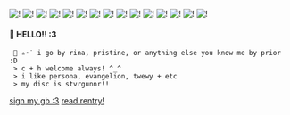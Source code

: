 ![!](https://images-wixmp-ed30a86b8c4ca887773594c2.wixmp.com/f/fba1d3b2-f983-4702-b694-c226e1cba75d/dc0tnlw-f5f03954-1417-4965-8bae-9995d3af9845.png/v1/fill/w_99,h_56/take_your_heart_stamp___persona_5_by_deleca_7755_dc0tnlw-fullview.png?token=eyJ0eXAiOiJKV1QiLCJhbGciOiJIUzI1NiJ9.eyJzdWIiOiJ1cm46YXBwOjdlMGQxODg5ODIyNjQzNzNhNWYwZDQxNWVhMGQyNmUwIiwiaXNzIjoidXJuOmFwcDo3ZTBkMTg4OTgyMjY0MzczYTVmMGQ0MTVlYTBkMjZlMCIsIm9iaiI6W1t7ImhlaWdodCI6Ijw9NTYiLCJwYXRoIjoiXC9mXC9mYmExZDNiMi1mOTgzLTQ3MDItYjY5NC1jMjI2ZTFjYmE3NWRcL2RjMHRubHctZjVmMDM5NTQtMTQxNy00OTY1LThiYWUtOTk5NWQzYWY5ODQ1LnBuZyIsIndpZHRoIjoiPD05OSJ9XV0sImF1ZCI6WyJ1cm46c2VydmljZTppbWFnZS5vcGVyYXRpb25zIl19.D8YGiGC8QkvaUmI3P728BH2cNHQcDPrxaEI3T_cU4y4) ![!](https://images-wixmp-ed30a86b8c4ca887773594c2.wixmp.com/f/84467357-6e98-4a53-b56a-76ee9199b049/dcbeh36-95a48765-00ce-43e4-bb04-b8ea5fe4548c.png/v1/fill/w_99,h_56/_stamp__ren_amamiya_by_galaxystamps_dcbeh36-fullview.png?token=eyJ0eXAiOiJKV1QiLCJhbGciOiJIUzI1NiJ9.eyJzdWIiOiJ1cm46YXBwOjdlMGQxODg5ODIyNjQzNzNhNWYwZDQxNWVhMGQyNmUwIiwiaXNzIjoidXJuOmFwcDo3ZTBkMTg4OTgyMjY0MzczYTVmMGQ0MTVlYTBkMjZlMCIsIm9iaiI6W1t7ImhlaWdodCI6Ijw9NTYiLCJwYXRoIjoiXC9mXC84NDQ2NzM1Ny02ZTk4LTRhNTMtYjU2YS03NmVlOTE5OWIwNDlcL2RjYmVoMzYtOTVhNDg3NjUtMDBjZS00M2U0LWJiMDQtYjhlYTVmZTQ1NDhjLnBuZyIsIndpZHRoIjoiPD05OSJ9XV0sImF1ZCI6WyJ1cm46c2VydmljZTppbWFnZS5vcGVyYXRpb25zIl19.FBA1J5u02headdrrOyp79nOopT6sL28YYAfDh9PnpeI) ![!](https://images-wixmp-ed30a86b8c4ca887773594c2.wixmp.com/f/9f2170ea-b4e7-4f8e-b25b-ee1965edae3c/dc8x923-7e1f932b-6b3f-4339-b52d-741f99f4ba83.png/v1/fill/w_99,h_56/akeshu_stamp_by_kougaon_dc8x923-fullview.png?token=eyJ0eXAiOiJKV1QiLCJhbGciOiJIUzI1NiJ9.eyJzdWIiOiJ1cm46YXBwOjdlMGQxODg5ODIyNjQzNzNhNWYwZDQxNWVhMGQyNmUwIiwiaXNzIjoidXJuOmFwcDo3ZTBkMTg4OTgyMjY0MzczYTVmMGQ0MTVlYTBkMjZlMCIsIm9iaiI6W1t7ImhlaWdodCI6Ijw9NTYiLCJwYXRoIjoiXC9mXC85ZjIxNzBlYS1iNGU3LTRmOGUtYjI1Yi1lZTE5NjVlZGFlM2NcL2RjOHg5MjMtN2UxZjkzMmItNmIzZi00MzM5LWI1MmQtNzQxZjk5ZjRiYTgzLnBuZyIsIndpZHRoIjoiPD05OSJ9XV0sImF1ZCI6WyJ1cm46c2VydmljZTppbWFnZS5vcGVyYXRpb25zIl19.a5osT5CegQUJHBzZrxrOkA9_R9XLytPESHLO0BubG3Q) ![!](https://images-wixmp-ed30a86b8c4ca887773594c2.wixmp.com/f/8aa18918-6872-47fb-b3d0-0f3818b9d7f6/dbepj1u-c1df7e91-fb98-4d70-b618-ec598ee9fca4.png/v1/fill/w_99,h_56,q_80,strp/persona_5_stamp_by_dolphinskiss_dbepj1u-fullview.jpg?token=eyJ0eXAiOiJKV1QiLCJhbGciOiJIUzI1NiJ9.eyJzdWIiOiJ1cm46YXBwOjdlMGQxODg5ODIyNjQzNzNhNWYwZDQxNWVhMGQyNmUwIiwiaXNzIjoidXJuOmFwcDo3ZTBkMTg4OTgyMjY0MzczYTVmMGQ0MTVlYTBkMjZlMCIsIm9iaiI6W1t7ImhlaWdodCI6Ijw9NTYiLCJwYXRoIjoiXC9mXC84YWExODkxOC02ODcyLTQ3ZmItYjNkMC0wZjM4MThiOWQ3ZjZcL2RiZXBqMXUtYzFkZjdlOTEtZmI5OC00ZDcwLWI2MTgtZWM1OThlZTlmY2E0LnBuZyIsIndpZHRoIjoiPD05OSJ9XV0sImF1ZCI6WyJ1cm46c2VydmljZTppbWFnZS5vcGVyYXRpb25zIl19.s8WxjmpZwk9gEE7kSjw_ZK2BDyjGTu1fLhQgOAa1Cvc) ![!](https://images-wixmp-ed30a86b8c4ca887773594c2.wixmp.com/f/4d9bee8a-e0d1-483c-b8e0-d415556fb8b2/d79r4mk-7d2169c9-e94f-4b26-b330-42e6d2ea6d52.gif?token=eyJ0eXAiOiJKV1QiLCJhbGciOiJIUzI1NiJ9.eyJzdWIiOiJ1cm46YXBwOjdlMGQxODg5ODIyNjQzNzNhNWYwZDQxNWVhMGQyNmUwIiwiaXNzIjoidXJuOmFwcDo3ZTBkMTg4OTgyMjY0MzczYTVmMGQ0MTVlYTBkMjZlMCIsIm9iaiI6W1t7InBhdGgiOiJcL2ZcLzRkOWJlZThhLWUwZDEtNDgzYy1iOGUwLWQ0MTU1NTZmYjhiMlwvZDc5cjRtay03ZDIxNjljOS1lOTRmLTRiMjYtYjMzMC00MmU2ZDJlYTZkNTIuZ2lmIn1dXSwiYXVkIjpbInVybjpzZXJ2aWNlOmZpbGUuZG93bmxvYWQiXX0.d8x-pIV0dx-cCQJVhbA7FGu4wBBMdppSNLv1nriPtTM) ![!](https://images-wixmp-ed30a86b8c4ca887773594c2.wixmp.com/f/752302c5-6f92-4995-89e5-3a2716ace347/dbkmkji-432292da-3d0d-46c8-ae74-9bf187547267.png/v1/fill/w_99,h_56/goro_akechi_stamp_by_pawsu_dbkmkji-fullview.png?token=eyJ0eXAiOiJKV1QiLCJhbGciOiJIUzI1NiJ9.eyJzdWIiOiJ1cm46YXBwOjdlMGQxODg5ODIyNjQzNzNhNWYwZDQxNWVhMGQyNmUwIiwiaXNzIjoidXJuOmFwcDo3ZTBkMTg4OTgyMjY0MzczYTVmMGQ0MTVlYTBkMjZlMCIsIm9iaiI6W1t7ImhlaWdodCI6Ijw9NTYiLCJwYXRoIjoiXC9mXC83NTIzMDJjNS02ZjkyLTQ5OTUtODllNS0zYTI3MTZhY2UzNDdcL2Ria21ramktNDMyMjkyZGEtM2QwZC00NmM4LWFlNzQtOWJmMTg3NTQ3MjY3LnBuZyIsIndpZHRoIjoiPD05OSJ9XV0sImF1ZCI6WyJ1cm46c2VydmljZTppbWFnZS5vcGVyYXRpb25zIl19.RJkd8hR7COTYrQuKp19pqbGu4215LWU7s7YPZQ-mdeA) ![!](https://images-wixmp-ed30a86b8c4ca887773594c2.wixmp.com/f/2cde0ebe-8646-4cd7-b46b-821b949c1bf7/dbhho4o-5b5ad78d-934b-4166-b0a7-f23cee9141ba.png/v1/fill/w_99,h_56/akechi_by_kodatsu_dbhho4o-fullview.png?token=eyJ0eXAiOiJKV1QiLCJhbGciOiJIUzI1NiJ9.eyJzdWIiOiJ1cm46YXBwOjdlMGQxODg5ODIyNjQzNzNhNWYwZDQxNWVhMGQyNmUwIiwiaXNzIjoidXJuOmFwcDo3ZTBkMTg4OTgyMjY0MzczYTVmMGQ0MTVlYTBkMjZlMCIsIm9iaiI6W1t7ImhlaWdodCI6Ijw9NTYiLCJwYXRoIjoiXC9mXC8yY2RlMGViZS04NjQ2LTRjZDctYjQ2Yi04MjFiOTQ5YzFiZjdcL2RiaGhvNG8tNWI1YWQ3OGQtOTM0Yi00MTY2LWIwYTctZjIzY2VlOTE0MWJhLnBuZyIsIndpZHRoIjoiPD05OSJ9XV0sImF1ZCI6WyJ1cm46c2VydmljZTppbWFnZS5vcGVyYXRpb25zIl19.fmEH2ZudRNN5WNMvOzJKOrdd78qMF9iiO3tSkJn4cOg) ![!](https://images-wixmp-ed30a86b8c4ca887773594c2.wixmp.com/f/752302c5-6f92-4995-89e5-3a2716ace347/dbkml8v-2b083453-459c-4a2b-82d8-9ae1e6741318.png/v1/fill/w_99,h_56/futaba_sakura_stamp_by_pawsu_dbkml8v-fullview.png?token=eyJ0eXAiOiJKV1QiLCJhbGciOiJIUzI1NiJ9.eyJzdWIiOiJ1cm46YXBwOjdlMGQxODg5ODIyNjQzNzNhNWYwZDQxNWVhMGQyNmUwIiwiaXNzIjoidXJuOmFwcDo3ZTBkMTg4OTgyMjY0MzczYTVmMGQ0MTVlYTBkMjZlMCIsIm9iaiI6W1t7ImhlaWdodCI6Ijw9NTYiLCJwYXRoIjoiXC9mXC83NTIzMDJjNS02ZjkyLTQ5OTUtODllNS0zYTI3MTZhY2UzNDdcL2Ria21sOHYtMmIwODM0NTMtNDU5Yy00YTJiLTgyZDgtOWFlMWU2NzQxMzE4LnBuZyIsIndpZHRoIjoiPD05OSJ9XV0sImF1ZCI6WyJ1cm46c2VydmljZTppbWFnZS5vcGVyYXRpb25zIl19.9zGLHvVEKDpxbrvOBL-tMIGRFhXz4HVnR2sXgtcq2tg) ![!](https://images-wixmp-ed30a86b8c4ca887773594c2.wixmp.com/f/9d628027-5ab2-4c49-93f4-f9d450d8309c/d338hb0-6d85461b-2b53-436e-85e7-a6c7d3255cb7.png/v1/fill/w_99,h_56,q_80,strp/stamp_sora_by_youfie_d338hb0-fullview.jpg?token=eyJ0eXAiOiJKV1QiLCJhbGciOiJIUzI1NiJ9.eyJzdWIiOiJ1cm46YXBwOjdlMGQxODg5ODIyNjQzNzNhNWYwZDQxNWVhMGQyNmUwIiwiaXNzIjoidXJuOmFwcDo3ZTBkMTg4OTgyMjY0MzczYTVmMGQ0MTVlYTBkMjZlMCIsIm9iaiI6W1t7ImhlaWdodCI6Ijw9NTYiLCJwYXRoIjoiXC9mXC85ZDYyODAyNy01YWIyLTRjNDktOTNmNC1mOWQ0NTBkODMwOWNcL2QzMzhoYjAtNmQ4NTQ2MWItMmI1My00MzZlLTg1ZTctYTZjN2QzMjU1Y2I3LnBuZyIsIndpZHRoIjoiPD05OSJ9XV0sImF1ZCI6WyJ1cm46c2VydmljZTppbWFnZS5vcGVyYXRpb25zIl19.1az-DzjUoBVMz035hh7SbBtWJ0fAbVNvejo9LLuXaB0) ![!](https://images-wixmp-ed30a86b8c4ca887773594c2.wixmp.com/f/27e5ce17-6939-41db-a39a-3c44bbcab600/d1ea73u-a83c91ca-9054-4cff-92d6-398cccdf1a42.jpg/v1/fill/w_99,h_55,q_75,strp/nerv_stamp_by_herunotenchi_d1ea73u-fullview.jpg?token=eyJ0eXAiOiJKV1QiLCJhbGciOiJIUzI1NiJ9.eyJzdWIiOiJ1cm46YXBwOjdlMGQxODg5ODIyNjQzNzNhNWYwZDQxNWVhMGQyNmUwIiwiaXNzIjoidXJuOmFwcDo3ZTBkMTg4OTgyMjY0MzczYTVmMGQ0MTVlYTBkMjZlMCIsIm9iaiI6W1t7ImhlaWdodCI6Ijw9NTUiLCJwYXRoIjoiXC9mXC8yN2U1Y2UxNy02OTM5LTQxZGItYTM5YS0zYzQ0YmJjYWI2MDBcL2QxZWE3M3UtYTgzYzkxY2EtOTA1NC00Y2ZmLTkyZDYtMzk4Y2NjZGYxYTQyLmpwZyIsIndpZHRoIjoiPD05OSJ9XV0sImF1ZCI6WyJ1cm46c2VydmljZTppbWFnZS5vcGVyYXRpb25zIl19.wHSzKPyr-37WOSDR_Rx3-0lzVwX73iAij5gnPKVBChc) ![!](https://images-wixmp-ed30a86b8c4ca887773594c2.wixmp.com/f/fb60655c-8950-4cee-941c-38c017e39b4a/d79btzy-de8d2052-6694-4413-b8bf-78f8d8f114d5.gif?token=eyJ0eXAiOiJKV1QiLCJhbGciOiJIUzI1NiJ9.eyJzdWIiOiJ1cm46YXBwOjdlMGQxODg5ODIyNjQzNzNhNWYwZDQxNWVhMGQyNmUwIiwiaXNzIjoidXJuOmFwcDo3ZTBkMTg4OTgyMjY0MzczYTVmMGQ0MTVlYTBkMjZlMCIsIm9iaiI6W1t7InBhdGgiOiJcL2ZcL2ZiNjA2NTVjLTg5NTAtNGNlZS05NDFjLTM4YzAxN2UzOWI0YVwvZDc5YnR6eS1kZThkMjA1Mi02Njk0LTQ0MTMtYjhiZi03OGY4ZDhmMTE0ZDUuZ2lmIn1dXSwiYXVkIjpbInVybjpzZXJ2aWNlOmZpbGUuZG93bmxvYWQiXX0.aoF2fhere965O3UogVwZK0094oWK6m5OOys7f6BFL9w) ![!](https://i.postimg.cc/R0R987hN/akeshu-wow-removebg-preview-1.png) ![!](https://images-wixmp-ed30a86b8c4ca887773594c2.wixmp.com/f/9f2170ea-b4e7-4f8e-b25b-ee1965edae3c/dc8xayy-d1ad174f-34b1-45a3-a0e5-f2e5c442489f.png/v1/fill/w_99,h_56/akechi_stamp_by_kougaon_dc8xayy-fullview.png?token=eyJ0eXAiOiJKV1QiLCJhbGciOiJIUzI1NiJ9.eyJzdWIiOiJ1cm46YXBwOjdlMGQxODg5ODIyNjQzNzNhNWYwZDQxNWVhMGQyNmUwIiwiaXNzIjoidXJuOmFwcDo3ZTBkMTg4OTgyMjY0MzczYTVmMGQ0MTVlYTBkMjZlMCIsIm9iaiI6W1t7ImhlaWdodCI6Ijw9NTYiLCJwYXRoIjoiXC9mXC85ZjIxNzBlYS1iNGU3LTRmOGUtYjI1Yi1lZTE5NjVlZGFlM2NcL2RjOHhheXktZDFhZDE3NGYtMzRiMS00NWEzLWEwZTUtZjJlNWM0NDI0ODlmLnBuZyIsIndpZHRoIjoiPD05OSJ9XV0sImF1ZCI6WyJ1cm46c2VydmljZTppbWFnZS5vcGVyYXRpb25zIl19.K4YgQDeSjFVw8UmFidIUxCnbkE4n_e88OMHVRMbS6kM) ![!](https://images-wixmp-ed30a86b8c4ca887773594c2.wixmp.com/f/cf79e087-c4e0-406e-8eed-fc62e1142056/dbq2um2-0cf9f8a1-3a11-4e94-a2d3-34d531d18423.png/v1/fill/w_99,h_56/red_angel_aesthetic_stamp_by_hematology_dbq2um2-fullview.png?token=eyJ0eXAiOiJKV1QiLCJhbGciOiJIUzI1NiJ9.eyJzdWIiOiJ1cm46YXBwOjdlMGQxODg5ODIyNjQzNzNhNWYwZDQxNWVhMGQyNmUwIiwiaXNzIjoidXJuOmFwcDo3ZTBkMTg4OTgyMjY0MzczYTVmMGQ0MTVlYTBkMjZlMCIsIm9iaiI6W1t7ImhlaWdodCI6Ijw9NTYiLCJwYXRoIjoiXC9mXC9jZjc5ZTA4Ny1jNGUwLTQwNmUtOGVlZC1mYzYyZTExNDIwNTZcL2RicTJ1bTItMGNmOWY4YTEtM2ExMS00ZTk0LWEyZDMtMzRkNTMxZDE4NDIzLnBuZyIsIndpZHRoIjoiPD05OSJ9XV0sImF1ZCI6WyJ1cm46c2VydmljZTppbWFnZS5vcGVyYXRpb25zIl19.vZwp7wGZhH793HOWb7-kSPG9zmap0-QIsMNucePDxAw) ![!](https://images-wixmp-ed30a86b8c4ca887773594c2.wixmp.com/f/18462f2b-221d-44d0-bd5c-1b0805235019/d8n7f1c-91d10330-eb76-4ab9-a17c-10f256da8f76.png/v1/fill/w_99,h_56/tv_girl_stamp_by_purrcatory_d8n7f1c-fullview.png?token=eyJ0eXAiOiJKV1QiLCJhbGciOiJIUzI1NiJ9.eyJzdWIiOiJ1cm46YXBwOjdlMGQxODg5ODIyNjQzNzNhNWYwZDQxNWVhMGQyNmUwIiwiaXNzIjoidXJuOmFwcDo3ZTBkMTg4OTgyMjY0MzczYTVmMGQ0MTVlYTBkMjZlMCIsIm9iaiI6W1t7ImhlaWdodCI6Ijw9NTYiLCJwYXRoIjoiXC9mXC8xODQ2MmYyYi0yMjFkLTQ0ZDAtYmQ1Yy0xYjA4MDUyMzUwMTlcL2Q4bjdmMWMtOTFkMTAzMzAtZWI3Ni00YWI5LWExN2MtMTBmMjU2ZGE4Zjc2LnBuZyIsIndpZHRoIjoiPD05OSJ9XV0sImF1ZCI6WyJ1cm46c2VydmljZTppbWFnZS5vcGVyYXRpb25zIl19.XPYIRQRgiyaVKT7OlhpuwmHYN3U-WcVHUtM7jvznNiI)
#### 🍓 HELLO!! :3 
     🌹 ✮⋆˙ i go by rina, pristine, or anything else you know me by prior :D
	 > c + h welcome always! ^_^ 
	 > i like persona, evangelion, twewy + etc 
	 > my disc is stvrgunnr!! 

  [sign my gb :3](https://shibuya-angel.123guestbook.com/) [read rentry!](https://rentry.co/angelofshibuya)
